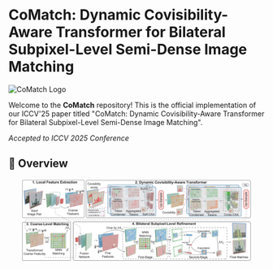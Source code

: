 # CoMatch: Dynamic Covisibility-Aware Transformer for Bilateral Subpixel-Level Semi-Dense Image Matching

![CoMatch Logo](https://img.shields.io/badge/CoMatch-Official%20Implementation-blue)

Welcome to the **CoMatch** repository! This is the official implementation of our ICCV'25 paper titled "CoMatch: Dynamic Covisibility-Aware Transformer for Bilateral Subpixel-Level Semi-Dense Image Matching".

*Accepted to ICCV 2025 Conference*

## 🧠 Overview
<div align="center">
  <img src="./assets/overview.png" width="90%">
  <br/>
</div>
